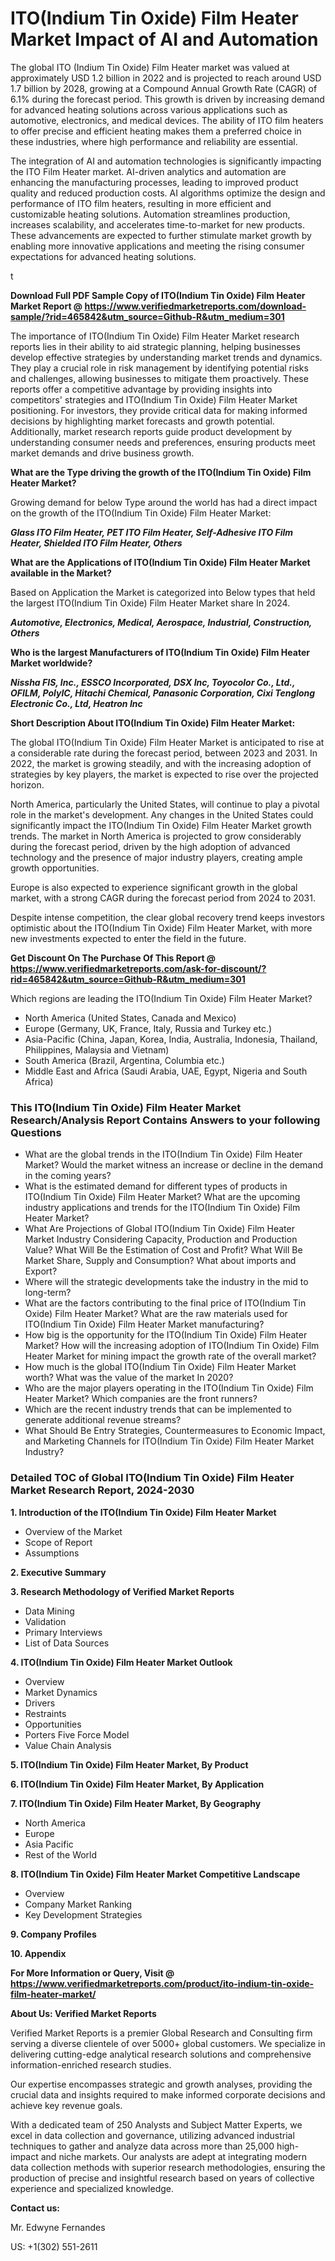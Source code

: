 <meta name="title" content="Global ITO(Indium Tin Oxide) Film Heater Market Impact of AI and Automation"><meta name="description" content="The global ITO (Indium Tin Oxide) Film Heater market was valued at approximately USD 1.2 billion in 2022 and is projected to reach around USD 1.7 billion by 2028, grow"><meta name="title" content="ITO(Indium Tin Oxide) Film Heater Market Size, Share, Scope, Trends, Growth, Opportunities, Analysis, Forecast"><h1>ITO(Indium Tin Oxide) Film Heater Market Impact of AI and Automation</h1><p>The global ITO (Indium Tin Oxide) Film Heater market was valued at approximately USD 1.2 billion in 2022 and is projected to reach around USD 1.7 billion by 2028, growing at a Compound Annual Growth Rate (CAGR) of 6.1% during the forecast period. This growth is driven by increasing demand for advanced heating solutions across various applications such as automotive, electronics, and medical devices. The ability of ITO film heaters to offer precise and efficient heating makes them a preferred choice in these industries, where high performance and reliability are essential.</p><p>The integration of AI and automation technologies is significantly impacting the ITO Film Heater market. AI-driven analytics and automation are enhancing the manufacturing processes, leading to improved product quality and reduced production costs. AI algorithms optimize the design and performance of ITO film heaters, resulting in more efficient and customizable heating solutions. Automation streamlines production, increases scalability, and accelerates time-to-market for new products. These advancements are expected to further stimulate market growth by enabling more innovative applications and meeting the rising consumer expectations for advanced heating solutions.</p>t</p><p id="" class=""><strong>Download Full PDF Sample Copy of ITO(Indium Tin Oxide) Film Heater Market Report @ <a href="https://www.verifiedmarketreports.com/download-sample/?rid=465842&utm_source=Github-R&utm_medium=301" target="_blank">https://www.verifiedmarketreports.com/download-sample/?rid=465842&utm_source=Github-R&utm_medium=301</a></strong></p><p>The importance of&nbsp;ITO(Indium Tin Oxide) Film Heater Market research reports lies in their ability to aid strategic planning, helping businesses develop effective strategies by understanding market trends and dynamics. They play a crucial role in risk management by identifying potential risks and challenges, allowing businesses to mitigate them proactively. These reports offer a competitive advantage by providing insights into competitors' strategies and ITO(Indium Tin Oxide) Film Heater Market positioning. For investors, they provide critical data for making informed decisions by highlighting market forecasts and growth potential. Additionally, market research reports guide product development by understanding consumer needs and preferences, ensuring products meet market demands and drive business growth.</p><p><strong>What are the&nbsp;Type driving the growth of the ITO(Indium Tin Oxide) Film Heater Market?</strong></p><p id="" class="">Growing demand for below Type around the world has had a direct impact on the growth of the ITO(Indium Tin Oxide) Film Heater Market:</p><em><strong>Glass ITO Film Heater, PET ITO Film Heater, Self-Adhesive ITO Film Heater, Shielded ITO Film Heater, Others</strong></em></p><strong>What are the&nbsp;Applications&nbsp;of ITO(Indium Tin Oxide) Film Heater Market available in the Market?</strong></p><p id="" class="">Based on Application the Market is categorized into Below types that held the largest ITO(Indium Tin Oxide) Film Heater Market share In 2024.</p><em><strong>Automotive, Electronics, Medical, Aerospace, Industrial, Construction, Others</strong></em></p><strong>Who is the largest Manufacturers of ITO(Indium Tin Oxide) Film Heater Market worldwide?</strong></p><p><em><strong>Nissha FIS, Inc., ESSCO Incorporated, DSX Inc, Toyocolor Co., Ltd., OFILM, PolyIC, Hitachi Chemical, Panasonic Corporation, Cixi Tenglong Electronic Co., Ltd, Heatron Inc</strong></em></p><p id="" class=""><strong>Short Description About ITO(Indium Tin Oxide) Film Heater Market:</strong></p><p>The global ITO(Indium Tin Oxide) Film Heater Market is anticipated to rise at a considerable rate during the forecast period, between 2023 and 2031. In 2022, the market is growing steadily, and with the increasing adoption of strategies by key players, the market is expected to rise over the projected horizon.</p><p>North America, particularly the United States, will continue to play a pivotal role in the market's development. Any changes in the United States could significantly impact the ITO(Indium Tin Oxide) Film Heater Market growth trends. The market in North America is projected to grow considerably during the forecast period, driven by the high adoption of advanced technology and the presence of major industry players, creating ample growth opportunities.</p><p>Europe is also expected to experience significant growth in the global market, with a strong CAGR during the forecast period from 2024 to 2031.</p><p>Despite intense competition, the clear global recovery trend keeps investors optimistic about the ITO(Indium Tin Oxide) Film Heater Market, with more new investments expected to enter the field in the future.</p><p id="" class=""><strong>Get Discount On The Purchase Of This Report @ <a href="https://www.verifiedmarketreports.com/ask-for-discount/?rid=465842&utm_source=Github-R&utm_medium=301" target="_blank">https://www.verifiedmarketreports.com/ask-for-discount/?rid=465842&utm_source=Github-R&utm_medium=301</a></strong></p>Which regions are leading the ITO(Indium Tin Oxide) Film Heater Market?</p><ul><li>North America (United States, Canada and Mexico)</li><li>Europe (Germany, UK, France, Italy, Russia and Turkey etc.)</li><li>Asia-Pacific (China, Japan, Korea, India, Australia, Indonesia, Thailand, Philippines, Malaysia and Vietnam)</li><li>South America (Brazil, Argentina, Columbia etc.)</li><li>Middle East and Africa (Saudi Arabia, UAE, Egypt, Nigeria and South Africa)</li></ul><h3 id="" class="">This ITO(Indium Tin Oxide) Film Heater Market Research/Analysis Report Contains Answers to your following Questions</h3><ul><li>What are the global trends in the ITO(Indium Tin Oxide) Film Heater Market? Would the market witness an increase or decline in the demand in the coming years?</li><li>What is the estimated demand for different types of products in ITO(Indium Tin Oxide) Film Heater Market? What are the upcoming industry applications and trends for the ITO(Indium Tin Oxide) Film Heater Market?</li><li>What Are Projections of Global ITO(Indium Tin Oxide) Film Heater Market Industry Considering Capacity, Production and Production Value? What Will Be the Estimation of Cost and Profit? What Will Be Market Share, Supply and Consumption? What about imports and Export?</li><li>Where will the strategic developments take the industry in the mid to long-term?</li><li>What are the factors contributing to the final price of ITO(Indium Tin Oxide) Film Heater Market? What are the raw materials used for ITO(Indium Tin Oxide) Film Heater Market manufacturing?</li><li>How big is the opportunity for the ITO(Indium Tin Oxide) Film Heater Market? How will the increasing adoption of ITO(Indium Tin Oxide) Film Heater Market for mining impact the growth rate of the overall market?</li><li>How much is the global ITO(Indium Tin Oxide) Film Heater Market worth? What was the value of the market In 2020?</li><li>Who are the major players operating in the ITO(Indium Tin Oxide) Film Heater Market? Which companies are the front runners?</li><li>Which are the recent industry trends that can be implemented to generate additional revenue streams?</li><li>What Should Be Entry Strategies, Countermeasures to Economic Impact, and Marketing Channels for ITO(Indium Tin Oxide) Film Heater Market Industry?</li></ul><h3 id="" class="">Detailed TOC of Global ITO(Indium Tin Oxide) Film Heater Market Research Report, 2024-2030</h3><p id="" class=""><strong>1. Introduction of the ITO(Indium Tin Oxide) Film Heater Market</strong></p><ul><li>Overview of the Market</li><li>Scope of Report</li><li>Assumptions</li></ul><p id="" class=""><strong>2. Executive Summary</strong></p><p id="" class=""><strong>3. Research Methodology of Verified Market Reports</strong></p><ul><li>Data Mining</li><li>Validation</li><li>Primary Interviews</li><li>List of Data Sources</li></ul><p id="" class=""><strong>4. ITO(Indium Tin Oxide) Film Heater Market Outlook</strong></p><ul><li>Overview</li><li>Market Dynamics</li><li>Drivers</li><li>Restraints</li><li>Opportunities</li><li>Porters Five Force Model</li><li>Value Chain Analysis</li></ul><p id="" class=""><strong>5. ITO(Indium Tin Oxide) Film Heater Market, By Product</strong></p><p id="" class=""><strong>6. ITO(Indium Tin Oxide) Film Heater Market, By Application</strong></p><p id="" class=""><strong>7. ITO(Indium Tin Oxide) Film Heater Market, By Geography</strong></p><ul><li>North America</li><li>Europe</li><li>Asia Pacific</li><li>Rest of the World</li></ul><p id="" class=""><strong>8. ITO(Indium Tin Oxide) Film Heater Market Competitive Landscape</strong></p><ul><li>Overview</li><li>Company Market Ranking</li><li>Key Development Strategies</li></ul><p id="" class=""><strong>9. Company Profiles</strong></p><p id="" class=""><strong>10. Appendix</strong></p><p id="" class=""><strong>For More Information or Query, Visit @ <a href="https://www.verifiedmarketreports.com/product/ito-indium-tin-oxide-film-heater-market/" target="_blank">https://www.verifiedmarketreports.com/product/ito-indium-tin-oxide-film-heater-market/</a></strong></p><p id="" class=""><strong>About Us: Verified Market Reports</strong></p><p id="" class="">Verified Market Reports is a premier Global Research and Consulting firm serving a diverse clientele of over 5000+ global customers. We specialize in delivering cutting-edge analytical research solutions and comprehensive information-enriched research studies.</p><p id="" class="">Our expertise encompasses strategic and growth analyses, providing the crucial data and insights required to make informed corporate decisions and achieve key revenue goals.</p><p id="" class="">With a dedicated team of 250 Analysts and Subject Matter Experts, we excel in data collection and governance, utilizing advanced industrial techniques to gather and analyze data across more than 25,000 high-impact and niche markets. Our analysts are adept at integrating modern data collection methods with superior research methodologies, ensuring the production of precise and insightful research based on years of collective experience and specialized knowledge.</p><p id="" class=""><strong>Contact us:</strong></p><p id="" class="">Mr. Edwyne Fernandes</p><p id="" class="">US: +1(302) 551-2611</p>